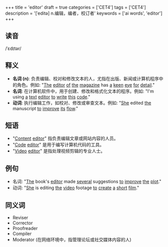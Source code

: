 +++
title = 'editor'
draft = true
categories = ['CET4']
tags = ['CET4']
description = '[ˈeditə] n.编辑，编者，校订者'
keywords = ['ai words', 'editor']
+++

## 读音
/ˈɛdɪtər/

## 释义
- **名词 (n)**: 负责编辑、校对和修改文本的人，尤指在出版、新闻或计算机程序中的角色。例如: "[The](/post/the/) [editor](/post/editor/) [of](/post/of/) [the](/post/the/) [magazine](/post/magazine/) has [a](/post/a/) [keen](/post/keen/) [eye](/post/eye/) [for](/post/for/) [detail](/post/detail/)."
- **名词**: 在计算机软件中，用于创建、修改和格式化文本的程序。例如: "I'm using [a](/post/a/) [text](/post/text/) [editor](/post/editor/) [to](/post/to/) [write](/post/write/) [this](/post/this/) [code](/post/code/)."
- **动词**: 执行编辑工作，如校对、修改或审查文本。例如: "[She](/post/she/) edited [the](/post/the/) manuscript [to](/post/to/) [improve](/post/improve/) [its](/post/its/) [flow](/post/flow/)."

## 短语
- "[Content](/post/content/) [editor](/post/editor/)" 指负责编辑文章或网站内容的人员。
- "[Code](/post/code/) [editor](/post/editor/)" 是用于编写计算机代码的工具。
- "[Video](/post/video/) [editor](/post/editor/)" 是指处理视频剪辑的专业人士。

## 例句
- 名词: "[The](/post/the/) book's [editor](/post/editor/) made [several](/post/several/) suggestions [to](/post/to/) [improve](/post/improve/) [the](/post/the/) [plot](/post/plot/)."
- 动词: "[She](/post/she/) is editing [the](/post/the/) [video](/post/video/) footage [to](/post/to/) [create](/post/create/) [a](/post/a/) [short](/post/short/) [film](/post/film/)."

## 同义词
- Reviser
- Corrector
- Proofreader
- Compiler
- Moderator (在网络环境中，指管理论坛或社交媒体内容的人)
